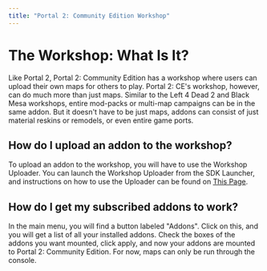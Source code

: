```yaml
---
title: "Portal 2: Community Edition Workshop"
---
```


# The Workshop: What Is It?
Like Portal 2, Portal 2: Community Edition has a workshop where users can upload their own maps for others to play. Portal 2: CE's workshop, however, can do much more than just maps. Similar to the Left 4 Dead 2 and Black Mesa workshops, entire mod-packs or multi-map campaigns can be in the same addon. But it doesn't have to be just maps, addons can consist of just material reskins or remodels, or even entire game ports. 

## How do I upload an addon to the workshop?
To upload an addon to the workshop, you will have to use the Workshop Uploader. You can launch the Workshop Uploader from the SDK Launcher, and instructions on how to use the Uploader can be found on [This Page](/modding/workshop/workshopgui).

## How do I get my subscribed addons to work?
In the main menu, you will find a button labeled "Addons". Click on this, and you will get a list of all your installed addons. Check the boxes of the addons you want mounted, click apply, and now your addons are mounted to Portal 2: Community Edition. For now, maps can only be run through the console.
